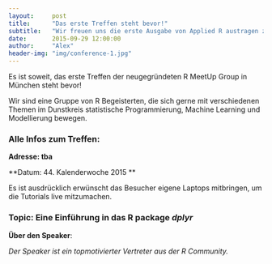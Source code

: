 ```yaml
---
layout:     post
title:      "Das erste Treffen steht bevor!"
subtitle:   "Wir freuen uns die erste Ausgabe von Applied R austragen zu dürfen."
date:       2015-09-29 12:00:00
author:     "Alex"
header-img: "img/conference-1.jpg"
---
```

Es ist soweit, das erste Treffen der neugegründeten R MeetUp Group in München steht bevor!

Wir sind eine Gruppe von R Begeisterten, die sich gerne mit verschiedenen Themen im Dunstkreis statistische Programmierung, Machine Learning und Modellierung bewegen.

### Alle Infos zum Treffen:

**Adresse: tba**

**Datum: 44. Kalenderwoche 2015 **

Es ist ausdrücklich erwünscht das Besucher eigene Laptops mitbringen, um die Tutorials live mitzumachen.

### Topic: Eine Einführung in das R package *dplyr*


**Über den Speaker**:

*Der Speaker ist ein topmotivierter Vertreter aus der R Community.*



